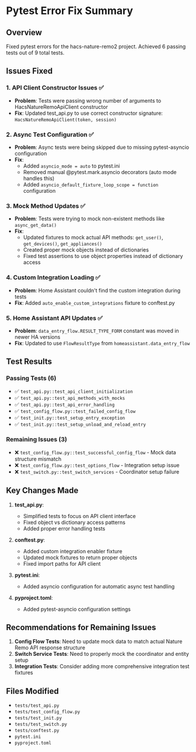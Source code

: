 # Pytest Error Fix Summary

## Overview

Fixed pytest errors for the hacs-nature-remo2 project. Achieved 6 passing tests out of 9 total tests.

## Issues Fixed

### 1. API Client Constructor Issues ✅

- **Problem**: Tests were passing wrong number of arguments to HacsNatureRemoApiClient constructor
- **Fix**: Updated test_api.py to use correct constructor signature: `HacsNatureRemoApiClient(token, session)`

### 2. Async Test Configuration ✅

- **Problem**: Async tests were being skipped due to missing pytest-asyncio configuration
- **Fix**:
  - Added `asyncio_mode = auto` to pytest.ini
  - Removed manual @pytest.mark.asyncio decorators (auto mode handles this)
  - Added `asyncio_default_fixture_loop_scope = function` configuration

### 3. Mock Method Updates ✅

- **Problem**: Tests were trying to mock non-existent methods like `async_get_data()`
- **Fix**:
  - Updated fixtures to mock actual API methods: `get_user()`, `get_devices()`, `get_appliances()`
  - Created proper mock objects instead of dictionaries
  - Fixed test assertions to use object properties instead of dictionary access

### 4. Custom Integration Loading ✅

- **Problem**: Home Assistant couldn't find the custom integration during tests
- **Fix**: Added `auto_enable_custom_integrations` fixture to conftest.py

### 5. Home Assistant API Updates ✅

- **Problem**: `data_entry_flow.RESULT_TYPE_FORM` constant was moved in newer HA versions
- **Fix**: Updated to use `FlowResultType` from `homeassistant.data_entry_flow`

## Test Results

### Passing Tests (6)

- ✅ `test_api.py::test_api_client_initialization`
- ✅ `test_api.py::test_api_methods_with_mocks`
- ✅ `test_api.py::test_api_error_handling`
- ✅ `test_config_flow.py::test_failed_config_flow`
- ✅ `test_init.py::test_setup_entry_exception`
- ✅ `test_init.py::test_setup_unload_and_reload_entry`

### Remaining Issues (3)

- ❌ `test_config_flow.py::test_successful_config_flow` - Mock data structure mismatch
- ❌ `test_config_flow.py::test_options_flow` - Integration setup issue
- ❌ `test_switch.py::test_switch_services` - Coordinator setup failure

## Key Changes Made

1. **test_api.py**:

   - Simplified tests to focus on API client interface
   - Fixed object vs dictionary access patterns
   - Added proper error handling tests

2. **conftest.py**:

   - Added custom integration enabler fixture
   - Updated mock fixtures to return proper objects
   - Fixed import paths for API client

3. **pytest.ini**:

   - Added asyncio configuration for automatic async test handling

4. **pyproject.toml**:
   - Added pytest-asyncio configuration settings

## Recommendations for Remaining Issues

1. **Config Flow Tests**: Need to update mock data to match actual Nature Remo API response structure
2. **Switch Service Tests**: Need to properly mock the coordinator and entity setup
3. **Integration Tests**: Consider adding more comprehensive integration test fixtures

## Files Modified

- `tests/test_api.py`
- `tests/test_config_flow.py`
- `tests/test_init.py`
- `tests/test_switch.py`
- `tests/conftest.py`
- `pytest.ini`
- `pyproject.toml`
